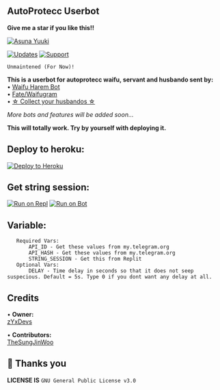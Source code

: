 ## AutoProtecc Userbot
**Give me a star if you like this!!**


[![Asuna Yuuki](https://socialify.git.ci/zYxDevs/AutoProtecc-Userbot/image?description=1&font=Source%20Code%20Pro&forks=1&issues=1&language=1&logo=https%3A%2F%2F1000logos.net%2Fwp-content%2Fuploads%2F2021%2F04%2FTelegram-logo.png&owner=1&pattern=Plus&pulls=1&stargazers=1&theme=Light)](https://t.me/AutoProtecc)

[![Updates](https://img.shields.io/badge/Updates-Channel-blue?&logo=telegram)](https://t.me/SpreadNetworks)
[![Support](https://img.shields.io/badge/Support-Group-blue?&logo=telegram)](https://t.me/YBotsSupport)

```
Unmaintened (For Now)!
```

**This is a userbot for autoprotecc waifu, servant and husbando sent by:**<br>
• [Waifu Harem Bot](https://t.me/loli_harem_bot)<br>
• [Fate/Waifugram](https://t.me/FateWaifugram_Bot)<br>
• [☆ Collect your husbandos ☆](https://t.me/Collect_your_husbando_bot)

_More bots and features will be added soon..._
<br>

**This will totally work. Try by yourself with deploying it.** 

## Deploy to heroku:
[![Deploy to Heroku](https://www.herokucdn.com/deploy/button.svg)](https://heroku.com/deploy?template=https://github.com/decentboyy/AutoProtecc-Userbot)

## Get string session:
[![Run on Repl](https://repl.it/badge/github/STARKGANG/friday)](https://replit.com/@zYxDevs/StringSession)
[![Run on Bot](https://img.shields.io/badge/StringSession-Robot-blue?&logo=telegram)](https://t.me/GetStringRobot)

## Variable:
```
   Required Vars:
       API_ID - Get these values from my.telegram.org
       API_HASH - Get these values from my.telegram.org
       STRING_SESSION - Get this from Replit
   Optional Vars:
       DELAY - Time delay in seconds so that it does not seep suspecious. Default = 5s. Type 0 if you dont want any delay at all.
```


## Credits
• **Owner:**<br>
[zYxDevs](https://t.me/Yoga_CIC)
<br>

• **Contributors:**<br>
[TheSungJinWoo](https://github.com/TheSungJinWoo)


## 👋 Thanks you
**LICENSE IS** `GNU General Public License v3.0`

